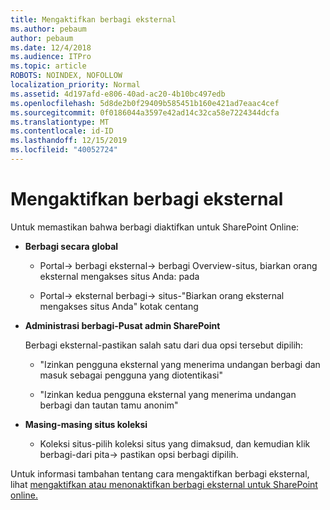 ```yaml
---
title: Mengaktifkan berbagi eksternal
ms.author: pebaum
author: pebaum
ms.date: 12/4/2018
ms.audience: ITPro
ms.topic: article
ROBOTS: NOINDEX, NOFOLLOW
localization_priority: Normal
ms.assetid: 4d197afd-e806-40ad-ac20-4b10bc497edb
ms.openlocfilehash: 5d8de2b0f29409b585451b160e421ad7eaac4cef
ms.sourcegitcommit: 0f0186044a3597e42ad14c32ca58e7224344dcfa
ms.translationtype: MT
ms.contentlocale: id-ID
ms.lasthandoff: 12/15/2019
ms.locfileid: "40052724"
---
```

# <a name="enable-external-sharing"></a>Mengaktifkan berbagi eksternal

 Untuk memastikan bahwa berbagi diaktifkan untuk SharePoint Online:
  
- **Berbagi secara global**
    
  - Portal-\> berbagi eksternal-\> berbagi Overview-situs, biarkan orang eksternal mengakses situs Anda: pada
    
  - Portal-\> eksternal berbagi-\> situs-"Biarkan orang eksternal mengakses situs Anda" kotak centang
    
- **Administrasi berbagi-Pusat admin SharePoint**
    
    Berbagi eksternal-pastikan salah satu dari dua opsi tersebut dipilih:
    
  - "Izinkan pengguna eksternal yang menerima undangan berbagi dan masuk sebagai pengguna yang diotentikasi"
    
  - "Izinkan kedua pengguna eksternal yang menerima undangan berbagi dan tautan tamu anonim"
    
- **Masing-masing situs koleksi**
    
  - Koleksi situs-pilih koleksi situs yang dimaksud, dan kemudian klik berbagi-dari pita-\> pastikan opsi berbagi dipilih.
    
Untuk informasi tambahan tentang cara mengaktifkan berbagi eksternal, lihat [mengaktifkan atau menonaktifkan berbagi eksternal untuk SharePoint online.](https://go.microsoft.com/fwlink/?linkid=2047681&amp;clcid=0x409)
  

